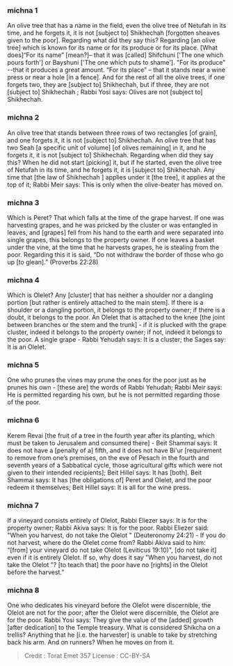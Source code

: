 
### michna 1
An olive tree that has a name in the field, even the olive tree of Netufah in its time, and he forgets it, it is not [subject to] Shikhechah [forgotten sheaves given to the poor]. Regarding what did they say this? Regarding [an olive tree] which is known for its name or for its produce or for its place. [What does]“For its name” [mean?]– that it was [called] Shifchuni ['The one which pours forth'] or Bayshuni ['The one which puts to shame']. "For its produce" --that it produces a great amount. “For its place” – that it stands near a wine press or near a hole [in a fence]. And for the rest of all the olive trees, if one forgets two, they are [subject to] Shikhechah, but if three, they are not [subject to] Shikhechah ; Rabbi Yosi says: Olives are not [subject to] Shikhechah.

### michna 2
An olive tree that stands between three rows of two rectangles [of grain], and one forgets it, it is not [subject to] Shikhechah. An olive tree that has two Seah [a specific unit of volume] [of olives remaining] in it, and he forgets it, it is not [subject to] Shikhechah. Regarding when did they say this? When he did not start [picking] it, but if he started, even the olive tree of Netufah in its time, and he forgets it, it is [subject to] Shikhechah. Any time that [the law of Shikhechah ] applies under it [the tree], it applies at the top of it; Rabbi Meir says: This is only when the olive-beater has moved on.

### michna 3
Which is Peret? That which falls at the time of the grape harvest. If one was harvesting grapes, and he was pricked by the cluster or was entangled in leaves, and [grapes] fell from his hand to the earth and were separated into single grapes, this belongs to the property owner. If one leaves a basket under the vine, at the time that he harvests grapes, he is stealing from the poor. Regarding this it is said, “Do not withdraw the border of those who go up [to glean].” (Proverbs 22:28)

### michna 4
Which is Olelet? Any [cluster] that has neither a shoulder nor a dangling portion [but rather is entirely attached to the main stem]. If there is a shoulder or a dangling portion, it belongs to the property owner; if there is a doubt, it belongs to the poor. An Olelet that is attached to the knee [the joint between branches or the stem and the trunk] - if it is plucked with the grape cluster, indeed it belongs to the property owner; if not, indeed it belongs to the poor. A single grape - Rabbi Yehudah says: It is a cluster; the Sages say: It is an Olelet.

### michna 5
One who prunes the vines may prune the ones for the poor just as he prunes his own - [these are] the words of Rabbi Yehudah; Rabbi Meir says: He is permitted regarding his own, but he is not permitted regarding those of the poor.

### michna 6
Kerem Revai [the fruit of a tree in the fourth year after its planting, which must be taken to Jerusalem and consumed there] - Beit Shammai says: It does not have a [penalty of a] fifth, and it does not have Bi'ur [requirement to remove from one’s premises, on the eve of Pesach in the fourth and seventh years of a Sabbatical cycle, those agricultural gifts which were not given to their intended recipients]; Beit Hillel says: It has [both]. Beit Shammai says: It has [the obligations of] Peret and Olelet, and the poor redeem it themselves; Beit Hillel says: It is all for the wine press.

### michna 7
If a vineyard consists entirely of Olelot, Rabbi Eliezer says: It is for the property owner; Rabbi Akiva says: It is for the poor. Rabbi Eliezer said: "When you harvest, do not take the Olelot " (Deuteronomy 24:21) - If you do not harvest, where do the Olelet come from? Rabbi Akiva said to him: “[from] your vineyard do not take Olelot (Leviticus 19:10)", [do not take it] even if it is entirely Olelot. If so, why does it say "When you harvest, do not take the Olelot "? [to teach that] the poor have no [rights] in the Olelot before the harvest.”

### michna 8
One who dedicates his vineyard before the Olelot were discernible, the Olelot are not for the poor; after the Olelot were discernible, the Olelot are for the poor. Rabbi Yosi says: They give the value of the [added] growth [after dedication] to the Temple treasury. What is considered Shikcha on a trellis? Anything that he [i.e. the harvester] is unable to take by stretching back his arm. And on runners? When he moves on from it.

>Credit : Torat Emet 357
>License : CC-BY-SA 